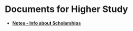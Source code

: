 # Documents for Higher Study

- **[Notes - Info about Scholarships](https://github.com/abs-sayem/docs_and_notes/tree/main/abs_notes/higher_study)**